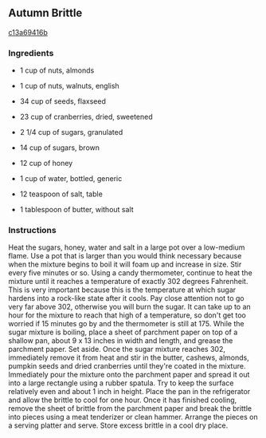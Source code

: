 ## Autumn Brittle

[c13a69416b](http://www.food.com/recipe/autumn-brittle-506284)

### Ingredients

 - 1 cup of nuts, almonds

 - 1 cup of nuts, walnuts, english

 - 34 cup of seeds, flaxseed

 - 23 cup of cranberries, dried, sweetened

 - 2 1/4 cup of sugars, granulated

 - 14 cup of sugars, brown

 - 12 cup of honey

 - 1 cup of water, bottled, generic

 - 12 teaspoon of salt, table

 - 1 tablespoon of butter, without salt

### Instructions

Heat the sugars, honey, water and salt in a large pot over a low-medium flame. Use a pot that is larger than you would think necessary because when the mixture begins to boil it will foam up and increase in size. Stir every five minutes or so. Using a candy thermometer, continue to heat the mixture until it reaches a temperature of exactly 302 degrees Fahrenheit. This is very important because this is the temperature at which sugar hardens into a rock-like state after it cools. Pay close attention not to go very far above 302, otherwise you will burn the sugar. It can take up to an hour for the mixture to reach that high of a temperature, so don't get too worried if 15 minutes go by and the thermometer is still at 175. While the sugar mixture is boiling, place a sheet of parchment paper on top of a shallow pan, about 9 x 13 inches in width and length, and grease the parchment paper. Set aside. Once the sugar mixture reaches 302, immediately remove it from heat and stir in the butter, cashews, almonds, pumpkin seeds and dried cranberries until they're coated in the mixture. Immediately pour the mixture onto the parchment paper and spread it out into a large rectangle using a rubber spatula. Try to keep the surface relatively even and about 1 inch in height. Place the pan in the refrigerator and allow the brittle to cool for one hour. Once it has finished cooling, remove the sheet of brittle from the parchment paper and break the brittle into pieces using a meat tenderizer or clean hammer. Arrange the pieces on a serving platter and serve. Store excess brittle in a cool dry place.